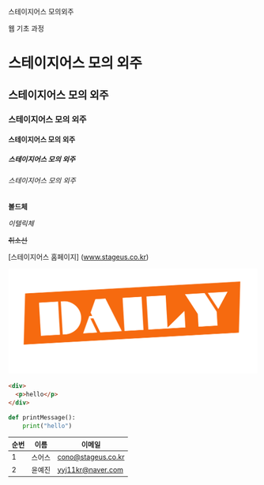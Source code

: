 스테이지어스 모의외주

웹 기초 과정

# 스테이지어스 모의 외주

## 스테이지어스 모의 외주

### 스테이지어스 모의 외주

#### 스테이지어스 모의 외주

##### 스테이지어스 모의 외주

###### 스테이지어스 모의 외주

**볼드체**

_이텔릭체_

~~취소선~~

[스테이지어스 홈페이지] (www.stageus.co.kr)

![이미지를 찾을 수 없음](src/logo.png)

```html
<div>
  <p>hello</p>
</div>
```

```python
def printMessage():
    print("hello")

```

| 순번 | 이름   | 이메일             |
| ---- | ------ | ------------------ |
| 1    | 스어스 | cono@stageus.co.kr |
| 2    | 윤예진 | yyj11kr@naver.com  |
